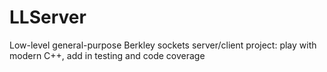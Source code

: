 # LLServer
Low-level general-purpose Berkley sockets server/client project: play with modern C++, add in testing and code coverage
